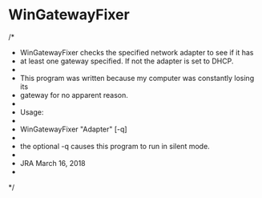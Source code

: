 # WinGatewayFixer
/*
 * WinGatewayFixer checks the specified network adapter to see if it has
 * at least one gateway specified.  If not the adapter is set to DHCP.
 * 
 * This program was written because my computer was constantly losing its
 * gateway for no apparent reason. 
 * 
 * Usage: 
 * 
 * WinGatewayFixer "Adapter" [-q]
 * 
 * the optional -q causes this program to run in silent mode.
 * 
 * JRA March 16, 2018
 * 
 */ 
